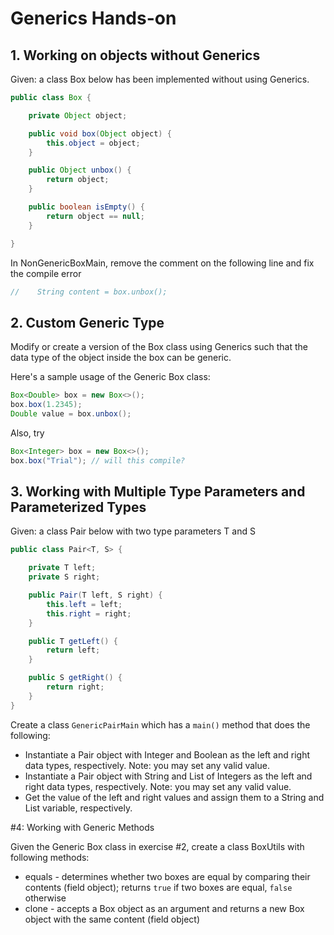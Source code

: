 # Generics Hands-on

## 1. Working on objects without Generics

Given: a class Box below has been implemented without using Generics.

```java
public class Box {

    private Object object;

    public void box(Object object) {
        this.object = object;
    }

    public Object unbox() {
        return object;
    }

    public boolean isEmpty() {
        return object == null;
    }

}
```

In NonGenericBoxMain, remove the comment on the following line
and fix the compile error

```java
//    String content = box.unbox();
```

## 2. Custom Generic Type

Modify or create a version of the Box class using Generics
such that the data type of the object inside the box can be generic.

Here's a sample usage of the Generic Box class:

```java
Box<Double> box = new Box<>();
box.box(1.2345);
Double value = box.unbox();
```

Also, try
```java
Box<Integer> box = new Box<>();
box.box("Trial"); // will this compile?
```

## 3. Working with Multiple Type Parameters and Parameterized Types

Given: a class Pair below with two type parameters T and S

```java
public class Pair<T, S> {

    private T left;
    private S right;

    public Pair(T left, S right) {
        this.left = left;
        this.right = right;
    }

    public T getLeft() {
        return left;
    }

    public S getRight() {
        return right;
    }
}
```

Create a class `GenericPairMain` which has a `main()` method that does the following:
*  Instantiate a Pair object with Integer and Boolean as the left and right data types,
respectively. Note: you may set any valid value.
* Instantiate a Pair object with String and List of Integers as the left and right data types,
  respectively. Note: you may set any valid value.
* Get the value of the left and right values and assign them to a String and List variable, respectively.

#4: Working with Generic Methods

Given the Generic Box class in exercise #2, create a class BoxUtils with following methods:
* equals - determines whether two boxes are equal by comparing their contents (field object);
returns `true` if two boxes are equal, `false` otherwise 
* clone - accepts a Box object as an argument and returns a new Box object with the same content (field object)
